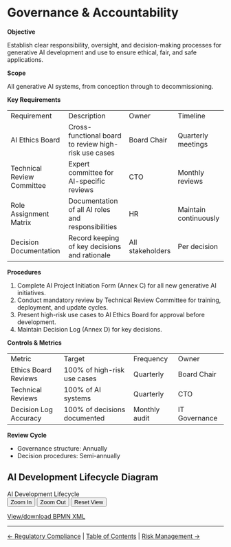 # Governance & Accountability

**Objective**

Establish clear responsibility, oversight, and decision-making processes for generative AI development and use to ensure ethical, fair, and safe applications.

**Scope**

All generative AI systems, from conception through to decommissioning.

**Key Requirements**

|     |     |     |     |
| --- | --- | --- | --- |
| Requirement | Description | Owner | Timeline |
| AI Ethics Board | Cross-functional board to review high-risk use cases | Board Chair | Quarterly meetings |
| Technical Review Committee | Expert committee for AI-specific reviews | CTO | Monthly reviews |
| Role Assignment Matrix | Documentation of all AI roles and responsibilities | HR  | Maintain continuously |
| Decision Documentation | Record keeping of key decisions and rationale | All stakeholders | Per decision |

**Procedures**

1.  Complete AI Project Initiation Form (Annex C) for all new generative AI initiatives.
2.  Conduct mandatory review by Technical Review Committee for training, deployment, and update cycles.
3.  Present high-risk use cases to AI Ethics Board for approval before development.
4.  Maintain Decision Log (Annex D) for key decisions.

**Controls & Metrics**

|     |     |     |     |
| --- | --- | --- | --- |
| Metric | Target | Frequency | Owner |
| Ethics Board Reviews | 100% of high-risk use cases | Quarterly | Board Chair |
| Technical Reviews | 100% of AI systems | Quarterly | CTO |
| Decision Log Accuracy | 100% of decisions documented | Monthly audit | IT Governance |

**Review Cycle**

*   Governance structure: Annually
*   Decision procedures: Semi-annually

## AI Development Lifecycle Diagram

<div class="bpmn-viewer-container" id="bpmn-viewer-ai-development-lifecycle-bpmn-container">
  <div class="bpmn-toolbar">
    <span>AI Development Lifecycle</span>
    <div>
      <button class="zoom-in" data-viewer="bpmn-viewer-ai-development-lifecycle-bpmn">Zoom In</button>
      <button class="zoom-out" data-viewer="bpmn-viewer-ai-development-lifecycle-bpmn">Zoom Out</button>
      <button class="reset-view" data-viewer="bpmn-viewer-ai-development-lifecycle-bpmn">Reset View</button>
    </div>
  </div>
  <div class="bpmn-canvas" id="bpmn-viewer-ai-development-lifecycle-bpmn" data-bpmn-file="ai-development-lifecycle.bpmn"></div>
</div>

[View/download BPMN XML](bpmn/ai-development-lifecycle.bpmn)

---

[← Regulatory Compliance](04-Regulatory-Compliance.md) | [Table of Contents](00-Table-of-Contents.md) | [Risk Management →](06-Risk-Management.md)

